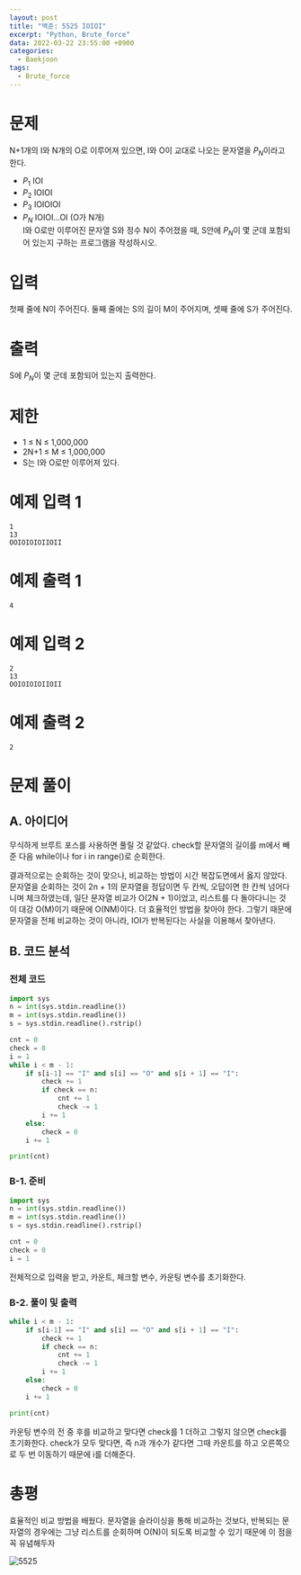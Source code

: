 ```yaml
---
layout: post
title: "백준: 5525 IOIOI"
excerpt: "Python, Brute_force"
data: 2022-03-22 23:55:00 +0900
categories:
  - Baekjoon
tags:
  - Brute_force
---
```


# 문제

N+1개의 I와 N개의 O로 이루어져 있으면, I와 O이 교대로 나오는 문자열을 $P_N$이라고 한다.

* $P_1$ IOI  
* $P_2$ IOIOI  
* $P_3$ IOIOIOI  
* $P_N$ IOIOI...OI (O가 N개)  
I와 O로만 이루어진 문자열 S와 정수 N이 주어졌을 때, S안에 $P_N$이 몇 군데 포함되어 있는지 구하는 프로그램을 작성하시오.

# 입력

첫째 줄에 N이 주어진다. 둘째 줄에는 S의 길이 M이 주어지며, 셋째 줄에 S가 주어진다.

# 출력

S에 $P_N$이 몇 군데 포함되어 있는지 출력한다.

# 제한

* 1 ≤ N ≤ 1,000,000
* 2N+1 ≤ M ≤ 1,000,000
* S는 I와 O로만 이루어져 있다.

# 예제 입력 1

```
1
13
OOIOIOIOIIOII
```

# 예제 출력 1

```
4
```

# 예제 입력 2

```
2
13
OOIOIOIOIIOII
```

# 예제 출력 2

```
2
```

# 문제 풀이

## A. 아이디어

무식하게 브루트 포스를 사용하면 풀릴 것 같았다. check할 문자열의 길이를 m에서 빼준 다음 while이나 for i in range()로 순회한다.

결과적으로는 순회하는 것이 맞으나, 비교하는 방법이 시간 복잡도면에서 옳지 않았다. 문자열을 순회하는 것이 2n + 1의 문자열을 정답이면 두 칸씩, 오답이면 한 칸씩 넘어다니며 체크하였는데, 일단 문자열 비교가 O(2N + 1)이었고, 리스트를 다 돌아다니는 것이 대강 O(M)이기 때문에 O(NM)이다. 더 효율적인 방법을 찾아야 한다. 그렇기 때문에 문자열을 전체 비교하는 것이 아니라, IOI가 반복된다는 사실을 이용해서 찾아낸다.

## B. 코드 분석

### 전체 코드

```py
import sys
n = int(sys.stdin.readline())
m = int(sys.stdin.readline())
s = sys.stdin.readline().rstrip()

cnt = 0
check = 0
i = 1
while i < m - 1:
    if s[i-1] == "I" and s[i] == "O" and s[i + 1] == "I":
        check += 1
        if check == n:
            cnt += 1
            check -= 1
        i += 1
    else:
        check = 0
    i += 1

print(cnt)
```

### B-1. 준비

```py
import sys
n = int(sys.stdin.readline())
m = int(sys.stdin.readline())
s = sys.stdin.readline().rstrip()

cnt = 0
check = 0
i = 1
```

전체적으로 입력을 받고, 카운트, 체크할 변수, 카운팅 변수를 초기화한다.

### B-2. 풀이 및 출력

```py
while i < m - 1:
    if s[i-1] == "I" and s[i] == "O" and s[i + 1] == "I":
        check += 1
        if check == n:
            cnt += 1
            check -= 1
        i += 1
    else:
        check = 0
    i += 1

print(cnt)
```

카운팅 변수의 전 중 후를 비교하고 맞다면 check를 1 더하고 그렇지 않으면 check를 초기화한다. check가 모두 맞다면, 즉 n과 개수가 같다면 그때 카운트를 하고 오른쪽으로 두 번 이동하기 때문에 i를 더해준다.

# 총평

효율적인 비교 방법을 배웠다. 문자열을 슬라이싱을 통해 비교하는 것보다, 반복되는 문자열의 경우에는 그냥 리스트를 순회하며 O(N)이 되도록 비교할 수 있기 때문에 이 점을 꼭 유념해두자

![5525](https://user-images.githubusercontent.com/83271772/159513528-a2e32d3f-c872-4964-9a89-7aa56a7ea7db.PNG)